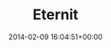 ---
title:		"Eternit"
type:		"photos"
mediatype:		"upload"
location:		"Berlin, Germany"
date:		"2014-02-09 16:04:51+00:00"
album:		"experimental"
filename:		"eternit.md"
series:		"abstract"
cl_public_id:		"experimental/eternit"
cl_version:		1497004518
format:		"tiff"
bytes:		748488
width:		2560
height:		1440
colours:
- "#000000"
- "#FB0100"
- "#180000"
exposure_mode:		"Auto"
program:		"Aperture-priority AE"
aperture:		"1.4"
focal_length:		"50.0 mm"
iso:		"800"
shutter_speed:		"1/1000"
metering:		"Spot"
flash:		"Off, Did not fire"
white_balance:		"Custom"
colour_temp:		"4450"
has_crop:		"false"
orientation:		"Horizontal (normal)"
camera_model:		"NIKON D800"
lens_info:		"0mm f/0"
artist:		"No artist info"
x_resolution:		"300"
y_resolution:		"300"
---